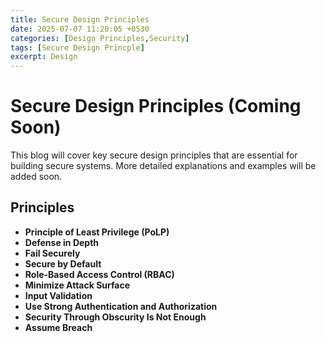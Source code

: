 ```yaml
---
title: Secure Design Principles
date: 2025-07-07 11:20:05 +0530
categories: [Design Principles,Security]
tags: [Secure Design Princple]
excerpt: Design
---
```



# Secure Design Principles (Coming Soon)

This blog will cover key secure design principles that are essential for building secure systems. More detailed explanations and examples will be added soon.

## Principles

- **Principle of Least Privilege (PoLP)**
- **Defense in Depth**
- **Fail Securely**
- **Secure by Default**
- **Role-Based Access Control (RBAC)**
- **Minimize Attack Surface**
- **Input Validation**
- **Use Strong Authentication and Authorization**
- **Security Through Obscurity Is Not Enough**
- **Assume Breach**
